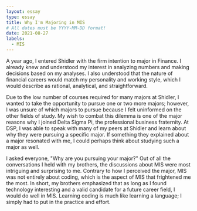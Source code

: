 ```yaml
---
layout: essay
type: essay
title: Why I'm Majoring in MIS
# All dates must be YYYY-MM-DD format!
date: 2021-08-27
labels:
  - MIS
---
```


A year ago, I entered Shidler with the firm intention to major in Finance. I already knew and understood my interest in analyzing numbers and making decisions based on my analyses. I also understood that the nature of financial careers would match my personality and working style, which I would describe as rational, analytical, and straightforward. 

Due to the low number of courses required for many majors at Shidler, I wanted to take the opportunity to pursue one or two more majors; however, I was unsure of which majors to pursue because I felt uninformed on the other fields of study. My wish to combat this dilemma is one of the major reasons why I joined Delta Sigma Pi, the professional business fraternity. At DSP, I was able to speak with many of my peers at Shidler and learn about why they were pursuing a specific major. If something they explained about a major resonated with me, I could perhaps think about studying such a major as well.

I asked everyone, "Why are you pursuing your major?" Out of all the conversations I held with my brothers, the discussions about MIS were most intriguing and surprising to me. Contrary to how I perceived the major, MIS was not entirely about coding, which is the aspect of MIS that frightened me the most. In short, my brothers emphasized that as long as I found technology interesting and a valid candidate for a future career field, I would do well in MIS. Learning coding is much like learning a language; I simply had to put in the practice and effort.
